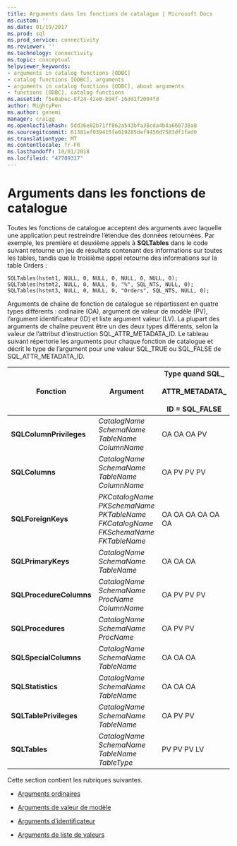```yaml
---
title: Arguments dans les fonctions de catalogue | Microsoft Docs
ms.custom: ''
ms.date: 01/19/2017
ms.prod: sql
ms.prod_service: connectivity
ms.reviewer: ''
ms.technology: connectivity
ms.topic: conceptual
helpviewer_keywords:
- arguments in catalog functions [ODBC]
- catalog functions [ODBC], arguments
- arguments in catalog functions [ODBC], about arguments
- functions [ODBC], catalog functions
ms.assetid: f5e0abec-8f24-42e0-b94f-16dd1f2004fd
author: MightyPen
ms.author: genemi
manager: craigg
ms.openlocfilehash: 5dd36e82b71ff862a543bfa38cda4b4a660738a8
ms.sourcegitcommit: 61381ef939415fe019285def9450d7583df1fed0
ms.translationtype: MT
ms.contentlocale: fr-FR
ms.lasthandoff: 10/01/2018
ms.locfileid: "47789317"
---
```

# <a name="arguments-in-catalog-functions"></a>Arguments dans les fonctions de catalogue
Toutes les fonctions de catalogue acceptent des arguments avec laquelle une application peut restreindre l’étendue des données retournées. Par exemple, les première et deuxième appels à **SQLTables** dans le code suivant retourne un jeu de résultats contenant des informations sur toutes les tables, tandis que le troisième appel retourne des informations sur la table Orders :  
  
```  
SQLTables(hstmt1, NULL, 0, NULL, 0, NULL, 0, NULL, 0);  
SQLTables(hstmt2, NULL, 0, NULL, 0, "%", SQL_NTS, NULL, 0);  
SQLTables(hstmt3, NULL, 0, NULL, 0, "Orders", SQL_NTS, NULL, 0);  
```  
  
 Arguments de chaîne de fonction de catalogue se répartissent en quatre types différents : ordinaire (OA), argument de valeur de modèle (PV), l’argument identificateur (ID) et liste argument valeur (LV). La plupart des arguments de chaîne peuvent être un des deux types différents, selon la valeur de l’attribut d’instruction SQL_ATTR_METADATA_ID. Le tableau suivant répertorie les arguments pour chaque fonction de catalogue et décrit le type de l’argument pour une valeur SQL_TRUE ou SQL_FALSE de SQL_ATTR_METADATA_ID.  
  
|Fonction|Argument|Type quand SQL_<br /><br /> ATTR_METADATA_<br /><br /> ID = SQL_FALSE|Type quand SQL_<br /><br /> ATTR_METADATA_<br /><br /> ID = SQL_TRUE|  
|--------------|--------------|---------------------------------------------------------------|--------------------------------------------------------------|  
|**SQLColumnPrivileges**|*CatalogName* *SchemaName* *TableName* *ColumnName*|OA OA OA PV|ID : ID ID ID|  
|**SQLColumns**|*CatalogName* *SchemaName* *TableName* *ColumnName*|OA PV PV PV|ID : ID ID ID|  
|**SQLForeignKeys**|*PKCatalogName* *PKSchemaName* *PKTableName* *FKCatalogName* *FKSchemaName*  *FKTableName*|OA OA OA OA OA OA|ID ID ID ID ID ID|  
|**SQLPrimaryKeys**|*CatalogName* *SchemaName* *TableName*|OA OA OA|ID : ID ID|  
|**SQLProcedureColumns**|*CatalogName* *SchemaName* *ProcName* *ColumnName*|OA PV PV PV|ID : ID ID ID|  
|**SQLProcedures**|*CatalogName* *SchemaName* *ProcName*|OA PV PV|ID : ID ID|  
|**SQLSpecialColumns**|*CatalogName* *SchemaName* *TableName*|OA OA OA|ID : ID ID|  
|**SQLStatistics**|*CatalogName* *SchemaName* *TableName*|OA OA OA|ID : ID ID|  
|**SQLTablePrivileges**|*CatalogName* *SchemaName* *TableName*|OA PV PV|ID : ID ID|  
|**SQLTables**|*CatalogName* *SchemaName* *TableName* *TableType*|PV PV PV LV|ID ID ID LV|  
  
 Cette section contient les rubriques suivantes.  
  
-   [Arguments ordinaires](../../../odbc/reference/develop-app/ordinary-arguments.md)  
  
-   [Arguments de valeur de modèle](../../../odbc/reference/develop-app/pattern-value-arguments.md)  
  
-   [Arguments d’identificateur](../../../odbc/reference/develop-app/identifier-arguments.md)  
  
-   [Arguments de liste de valeurs](../../../odbc/reference/develop-app/value-list-arguments.md)
